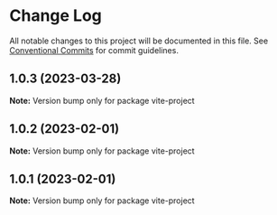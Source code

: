 # Change Log

All notable changes to this project will be documented in this file.
See [Conventional Commits](https://conventionalcommits.org) for commit guidelines.

## 1.0.3 (2023-03-28)

**Note:** Version bump only for package vite-project





## 1.0.2 (2023-02-01)

**Note:** Version bump only for package vite-project





## 1.0.1 (2023-02-01)

**Note:** Version bump only for package vite-project
